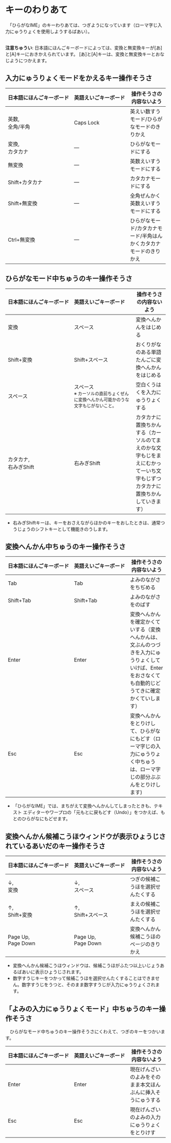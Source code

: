 # キーのわりあて

　「ひらがなIME」のキーわりあては、つぎようになっています（ローマ￹字￺じ￻￹入力￺にゅうりょく￻を￹使用￺しよう￻するばあい）。

<br>**￹注意￺ちゅうい￻**: ￹日本語￺にほんご￻キーボードによっては、<span class='key'>変換</span>と<span class='key'>無変換</span>キーが<span class='key'>[あ]</span>と<span class='key'>[A]</span>キーにおきかえられています。
<span class='key'>[あ]</span>と<span class='key'>[A]</span>キーは、<span class='key'>変換</span>と<span class='key'>無変換</span>キーとおなじようにつかえます。

## ￹入力￺にゅうりょく￻モードをかえるキー￹操作￺そうさ￻

<nobr>￹日本語￺にほんご￻キーボード</nobr> | <nobr>￹英語￺えいご￻キーボード</nobr> | ￹操作￺そうさ￻の￹内容￺ないよう￻
:--|:--|---
<span class='key'>英数</span>,<br><span class='key'>全角/半角</span>| <span class='key'>Caps&nbsp;Lock</span> | ￹英￺えい￻￹数￺すう￻モード/ひらがなモードのきりかえ
<span class='key'>変換</span>,<br><span class='key'>カタカナ</span>| ― | ひらがなモードにする
<span class='key'>無変換</span>| ― | ￹英数￺えいすう￻モードにする
<nobr><span class='key'>Shift</span>+<span class='key'>カタカナ</span></nobr>| ― | カタカナモードにする
<span class='key'>Shift</span>+<span class='key'>無変換</span>| ― | ￹全角￺ぜんかく￻￹英数￺えいすう￻モードにする
<nobr><span class='key'>Ctrl</span>+<span class='key'>無変換</span></nobr>| ― | ひらがなモード/カタカナモード/￹半角￺はんかく￻カタカナモードのきりかえ

## ひらがなモード￹中￺ちゅう￻のキー￹操作￺そうさ￻

<nobr>￹日本語￺にほんご￻キーボード</nobr> | <nobr>￹英語￺えいご￻キーボード</nobr> | ￹操作￺そうさ￻の￹内容￺ないよう￻
:--|:--|---
<span class='key'>変換</span>|<nobr><span class='key'>スペース</span></nobr> | ￹変換￺へんかん￻をはじめる
<nobr><span class='key'>Shift</span>+<span class='key'>変換</span></nobr>|<nobr><span class='key'>Shift</span>+<span class='key'>スペース</span></nobr> | おくりがなのある￹単語￺たんご￻に￹変換￺へんかん￻をはじめる
<span class='key'>スペース</span>| <span class='key'>スペース</span><br><small>※ カーソルの￹直前￺ちょくぜん￻に￹変換￺へんかん￻￹可能￺かのう￻な￹文字￺もじ￻がないこと。</small> | ￹空白￺くうはく￻を￹入力￺にゅうりょく￻する
<span class='key'>カタカナ</span>,<br>￹右￺みぎ￻<span class='key'>Shift</span>| ￹右￺みぎ￻<span class='key'>Shift</span>| カタカナに￹置換￺ちかん￻する（カーソルのてまえのかな￹文字￺もじ￻をまえにむかって￹一￺いち￻￹文字￺もじ￻ずつカタカナに￹置換￺ちかん￻していきます）

* ￹右￺みぎ￻<span class='key'>Shift</span>キーは、キーをおさえながらほかのキーをおしたときは、￹通常￺つうじょう￻のシフトキーとして￹機能￺きのう￻します。

## ￹変換￺へんかん￻￹中￺ちゅう￻のキー￹操作￺そうさ￻

<nobr>￹日本語￺にほんご￻キーボード</nobr> | <nobr>￹英語￺えいご￻キーボード</nobr> | ￹操作￺そうさ￻の￹内容￺ないよう￻
:--|:--|---
<span class='key'>Tab</span>| <span class='key'>Tab</span>| よみのながさをちぢめる
<nobr><span class='key'>Shift</span>+<span class='key'>Tab</span></nobr> | <nobr><span class='key'>Shift</span>+<span class='key'>Tab</span></nobr> | よみのながさをのばす
<span class='key'>Enter</span> | <span class='key'>Enter</span> |  ￹変換￺へんかん￻を￹確定￺かくてい￻する（￹変換￺へんかん￻は、￹文￺ぶん￻のつづきを￹入力￺にゅうりょく￻していけば、<span class='key'>Enter</span>をおさなくても￹自動的￺じどうてき￻に￹確定￺かくてい￻します）
<span class='key'>Esc</span> | <span class='key'>Esc</span> | ￹変換￺へんかん￻をとりけして、ひらがなにもどす（ローマ￹字￺じ￻の￹入力￺にゅうりょく￻￹中￺ちゅう￻は、ローマ￹字￺じ￻の￹部分￺ぶぶん￻をとりけします)

* 「ひらがなIME」では、まちがえて￹変換￺へんかん￻してしまったときも、テキスト エディターやワープロの「￹元￺もと￻に￹戻￺もど￻す（Undo）」をつかえば、もとのひらがなにもどせます。

## ￹変換￺へんかん￻￹候補￺こうほ￻ウィンドウが￹表示￺ひょうじ￻されているあいだのキー￹操作￺そうさ￻

<nobr>￹日本語￺にほんご￻キーボード</nobr> | <nobr>￹英語￺えいご￻キーボード</nobr> | ￹操作￺そうさ￻の￹内容￺ないよう￻
:--|:--|---
<span class='key'>↓</span>,<br><span class='key'>変換</span>| <span class='key'>↓</span>,<br><span class='key'>スペース</span> | つぎの￹候補￺こうほ￻を￹選択￺せんたく￻する
<span class='key'>↑</span>,<br><nobr><span class='key'>Shift</span>+<span class='key'>変換</span></nobr> |<span class='key'>↑</span>,<br><nobr><span class='key'>Shift</span>+<span class='key'>スペース</span></nobr> | まえの￹候補￺こうほ￻を￹選択￺せんたく￻する
<span class='key'>Page Up</span>,<br> <span class='key'>Page Down</span> | <span class='key'>Page Up</span>,<br><span class='key'>Page Down</span> | ￹変換￺へんかん￻￹候補￺こうほ￻のページのきりかえ

* ￹変換￺へんかん￻￹候補￺こうほ￻ウィンドウは、￹候補￺こうほ￻がふたつ￹以上￺いじょう￻あるばあいに￹表示￺ひょうじ￻されます。
* ￹数字￺すうじ￻キーをつかって￹候補￺こうほ￻を￹選択￺せんたく￻することはできません。￹数字￺すうじ￻をうつと、そのまま￹数字￺すうじ￻が￹入力￺にゅうりょく￻されます。

## 「よみの￹入力￺にゅうりょく￻モード」￹中￺ちゅう￻のキー￹操作￺そうさ￻

　ひらがなモード￹中￺ちゅう￻のキー￹操作￺そうさ￻にくわえて、つぎのキーをつかいます。

<nobr>￹日本語￺にほんご￻キーボード</nobr> | <nobr>￹英語￺えいご￻キーボード</nobr> | ￹操作￺そうさ￻の￹内容￺ないよう￻
:--|:--|---
<span class='key'>Enter</span> | <span class='key'>Enter</span> | ￹現在￺げんざい￻のよみをそのまま￹本文￺ほんぶん￻に￹挿入￺そうにゅう￻する
<span class='key'>Esc</span> | <span class='key'>Esc</span> | ￹現在￺げんざい￻のよみの￹入力￺にゅうりょく￻をとりけす
